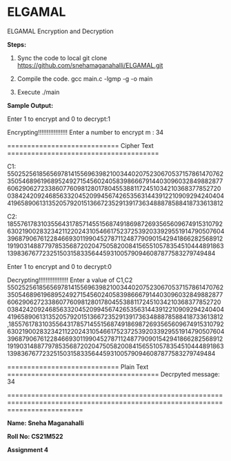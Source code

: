 # ELGAMAL
ELGAMAL Encryption and Decryption


**Steps:**
1) Sync the code to local
git clone https://github.com/snehamaganahalli/ELGAMAL.git

2) Compile the code.
gcc main.c -lgmp -g -o main

3) Execute
./main


**Sample Output:**


Enter 1 to encrypt and 0 to decrypt:1

Encrypting!!!!!!!!!!!!!!!!!
Enter a number to encrypt m : 34

============================ Cipher Text ======================================

C1: 5502525618565697814155696398210034402075230670537157861470762350546896196895249271545602405839866679144030960328498828776062906272338607760981280178045538811724510342103683778527200384242092468563320452099456742653563144391221090929424040441965890613135205792015136672352913917363488878588418733613812

C2: 185576178310355643178571455156874918698726935656096749153107926302190028323421122024310546617523725392033929551914790507604396879067612284669301199045278711248779090154294186628256891219190314887797853568720204750582008415655105783545104448918631398367677232515031583356445931005790946087877583279749484


Enter 1 to encrypt and 0 to decrypt:0

Decrypting!!!!!!!!!!!!!!!!!
Enter a value of C1,C2 5502525618565697814155696398210034402075230670537157861470762350546896196895249271545602405839866679144030960328498828776062906272338607760981280178045538811724510342103683778527200384242092468563320452099456742653563144391221090929424040441965890613135205792015136672352913917363488878588418733613812,185576178310355643178571455156874918698726935656096749153107926302190028323421122024310546617523725392033929551914790507604396879067612284669301199045278711248779090154294186628256891219190314887797853568720204750582008415655105783545104448918631398367677232515031583356445931005790946087877583279749484

============================ Plain Text ======================================
Decrpyted message: 34

===============================================================================================================================

**Name: Sneha Maganahalli**

**Roll No: CS21M522**

**Assignment 4**
